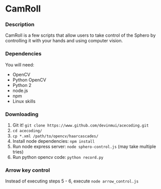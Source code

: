 # CamRoll

### Description

CamRoll is a few scripts that allow users to take control of the Sphero by controlling it with your hands and using computer vision.

### Dependencies

You will need:

* OpenCV
* Python OpenCV
* Python 2
* node.js
* npm
* Linux skills

### Downloading

1. Git it! `git clone https://www.github.com/devinmui/acecoding.git`
2. `cd acecoding/`
3. `cp *.xml /path/to/opencv/haarcascades/`
4. Install node dependencies: `npm install`
5. Run node express server: `node sphero-control.js` (may take multiple tries)
6. Run python opencv code: `python record.py`

### Arrow key control

Instead of executing steps 5 - 6, execute `node arrow_control.js`